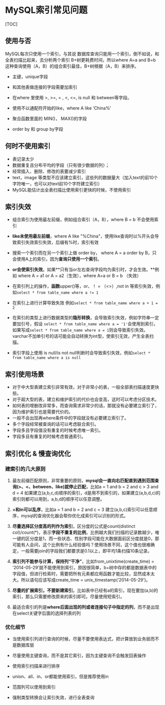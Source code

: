 # MySQL索引常见问题

[TOC]

## 使用与否

MySQL每次只使用一个索引，与其说 数据库查询只能用一个索引，倒不如说，和全表扫描比起来，去分析两个索引 B+树更耗费时间，所以where A=a and B=b 这种查询使用（A，B）的组合索引最佳，B+树根据（A，B）来排序。

- 主键，unique字段

- 和其他表做连接的字段需要加索引

- 在where 里使用 >, >=, = , <, <=, is null 和 between等字段。

- 使用不以通配符开始的like，where A like ‘China%’

- 聚合函数里面的 MIN()， MAX()的字段

- order by 和 group by字段

  

## 何时不使用索引

- 表记录太少
- 数据重复且分布平均的字段（只有很少数据的列）；
- 经常插入、删除、修改的表要减少索引
- text，image 等类型不应该建立索引，这些列的数据量大（加入text的前10个字符唯一，也可以对text前10个字符建立索引）
- MySQL能估计出全表扫描比使用索引更快的时候，不使用索引



## 索引失效

- 组合索引为使用最左前缀，例如组合索引（A，B），where B = b 不会使用索引

- **like未使用最左前缀**，where A like "%China"，使用like查询时以%开头会导致索引失效索引失效，后缀有%时，索引有效

- 搜索一个索引而在另一个索引上做 order by， where A = a order by B，只会使用A上的索引，因为**查询只使用一个索引**。

- **or会使索引失效**。如果**只有当or左右查询字段均为索引时，才会生效。**例如 where A = a1 or A = a2（生效），where A=a or B = b （失效）

- 在索引列上的操作，**函数**upper()等，or、！ = （<>）,not in 等索引失效，例如`select * from table_name where a != 1`

- 在索引上进行计算导致失效 例如`select * from table_name where a + 1 = 2`

- 在索引的类型上进行数据类型的**隐形转换**，会导致索引失效，例如字符串一定要加引号，假设 `select * from table_name where a = '1'`会使用到索引，如果写成`select * from table_name where a = 1`则会导致索引失效。varchar不加单引号的话可能会自动转换为int型，使索引无效，产生全表扫描。

- 索引字段上使用 is null/is not null判断时会导致索引失效，例如`select * from table_name where a is null`



## 索引使用场景

- 对于中大型表建立索引非常有效，对于非常小的表，一般全部表扫描速度更快些。
- 对于超大型的表，建立和维护索引的代价也会变高，这时可以考虑分区技术。
- 如何表的增删改非常多，而查询需求非常少的话，那就没有必要建立索引了，因为维护索引也是需要代价的。
- 一般不会出现再where条件中的字段就没有必要建立索引了。
- 多个字段经常被查询的话可以考虑联合索引。
- 字段多且字段值没有重复的时候考虑唯一索引。
- 字段多且有重复的时候考虑普通索引。



## 索引优化 & 慢查询优化

### 建索引的几大原则

1. 最左前缀匹配原则，非常重要的原则，**mysql会一直向右匹配直到遇到范围查询(>、<、between、like)就停止匹配**，比如a = 1 and b = 2 and c > 3 and d = 4 如果建立(a,b,c,d)顺序的索引，d是用不到索引的，如果建立(a,b,d,c)的索引则都可以用到，a,b,d的顺序可以任意调整。

2. **=和in可以乱序**，比如a = 1 and b = 2 and c = 3 建立(a,b,c)索引可以任意顺序，mysql的查询优化器会帮你优化成索引可以识别的形式。
3. **尽量选择区分度高的列作为索引**，区分度的公式是count(distinct col)/count(*)，表示**字段不重复的比例**，比例越大我们扫描的记录数越少，唯一键的区分度是1，而一些状态、性别字段可能在大数据面前区分度就是0，那可能有人会问，这个比例有什么经验值吗？使用场景不同，这个值也很难确定，一般需要join的字段我们都要求是0.1以上，即平均1条扫描10条记录。
4. **索引列不能参与计算，保持列“干净”**，比如from_unixtime(create_time) = ’2014-05-29’就不能使用到索引，原因很简单，b+树中存的都是数据表中的字段值，但进行检索时，需要把所有元素都应用函数才能比较，显然成本太大。所以语句应该写成create_time = unix_timestamp(’2014-05-29’)。
5. **尽量的扩展索引，不要新建索引**。比如表中已经有a的索引，现在要加(a,b)的索引，那么只需要修改原来的索引即可。尽量使用短索引。
6. 最适合索引的列是**where后面出现的列或者连接句子中指定的列**，而不是出现在select关键字后面的选择列表的列



### 优化细节

- 当使用索引列进行查询的时候，尽量不要使用表达式，把计算放到业务层而不是数据库层
- 尽量使用主键查询，而不是其它索引，因为主键查询不会触发回表操作
- 使用索引扫描来进行排序
- union、all、in、or都能使用索引，但是推荐使用in

- 范围列可以使用到索引

- 强制类型转换会让索引失效，进行全表查询